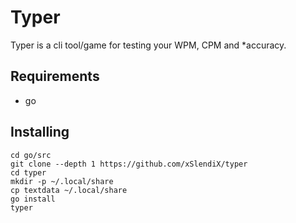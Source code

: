 # Typer

Typer is a cli tool/game for testing your WPM, CPM and \*accuracy.

## Requirements

 - go

## Installing

```
cd go/src
git clone --depth 1 https://github.com/xSlendiX/typer
cd typer
mkdir -p ~/.local/share
cp textdata ~/.local/share
go install
typer
```


